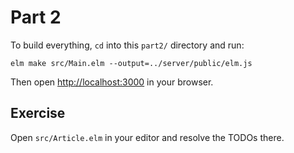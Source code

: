 # Part 2

To build everything, `cd` into this `part2/` directory and run:

```shell
elm make src/Main.elm --output=../server/public/elm.js
```

Then open [http://localhost:3000](http://localhost:3000) in your browser.

## Exercise

Open `src/Article.elm` in your editor and resolve the TODOs there.
